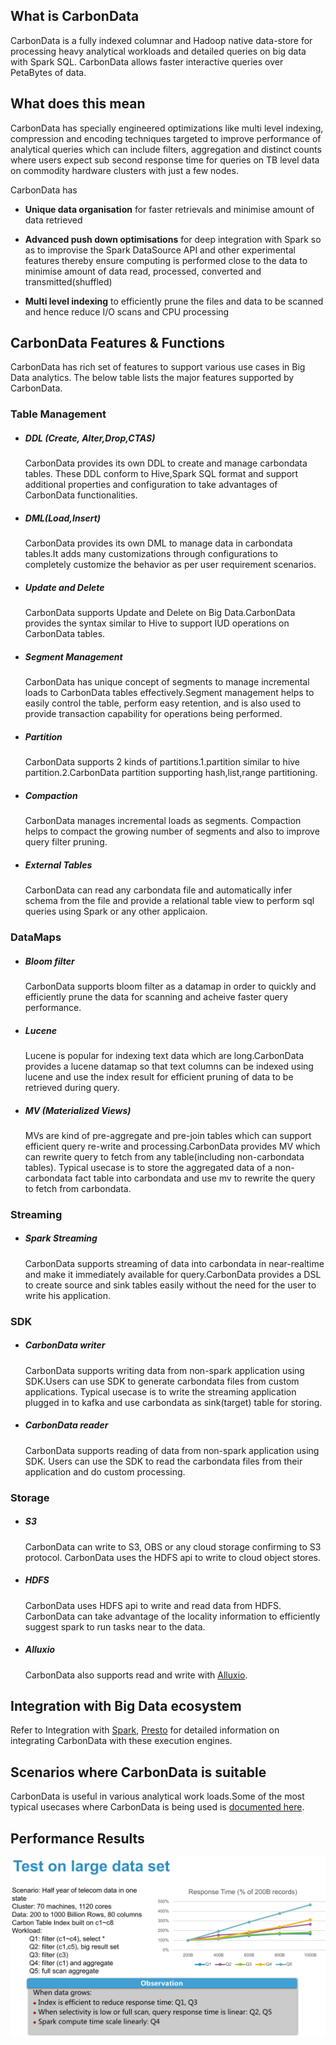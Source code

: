 <!--
    Licensed to the Apache Software Foundation (ASF) under one or more 
    contributor license agreements.  See the NOTICE file distributed with
    this work for additional information regarding copyright ownership. 
    The ASF licenses this file to you under the Apache License, Version 2.0
    (the "License"); you may not use this file except in compliance with 
    the License.  You may obtain a copy of the License at

      http://www.apache.org/licenses/LICENSE-2.0
    
    Unless required by applicable law or agreed to in writing, software 
    distributed under the License is distributed on an "AS IS" BASIS, 
    WITHOUT WARRANTIES OR CONDITIONS OF ANY KIND, either express or implied.
    See the License for the specific language governing permissions and 
    limitations under the License.
-->

## What is CarbonData

CarbonData is a fully indexed columnar and Hadoop native data-store for processing heavy analytical workloads and detailed queries on big data with Spark SQL. CarbonData allows faster interactive queries over PetaBytes of data.



## What does this mean

CarbonData has specially engineered optimizations like multi level indexing, compression and encoding techniques targeted to improve performance of analytical queries which can include filters, aggregation and distinct counts where users expect sub second response time for queries on TB level data on commodity hardware clusters with just a few nodes.

CarbonData has 

- **Unique data organisation** for faster retrievals and minimise amount of data retrieved

- **Advanced push down optimisations** for deep integration with Spark so as to improvise the Spark DataSource API and other experimental features thereby ensure computing is performed close to the data to minimise amount of data read, processed, converted and transmitted(shuffled) 

- **Multi level indexing** to efficiently prune the files and data to be scanned and hence reduce I/O scans and CPU processing

## CarbonData Features & Functions

CarbonData has rich set of features to support various use cases in Big Data analytics. The below table lists the major features supported by CarbonData.



### Table Management

- ##### DDL (Create, Alter,Drop,CTAS)
  
  CarbonData provides its own DDL to create and manage carbondata tables. These DDL conform to Hive,Spark SQL format and support additional properties and configuration to take advantages of CarbonData functionalities.

- ##### DML(Load,Insert)

  CarbonData provides its own DML to manage data in carbondata tables.It adds many customizations through configurations to completely customize the behavior as per user requirement scenarios.

- ##### Update and Delete

  CarbonData supports Update and Delete on Big Data.CarbonData provides the syntax similar to Hive to support IUD operations on CarbonData tables.

- ##### Segment Management

  CarbonData has unique concept of segments to manage incremental loads to CarbonData tables effectively.Segment management helps to easily control the table, perform easy retention, and is also used to provide transaction capability for operations being performed.

- ##### Partition

  CarbonData supports 2 kinds of partitions.1.partition similar to hive partition.2.CarbonData partition supporting hash,list,range partitioning.

- ##### Compaction

  CarbonData manages incremental loads as segments. Compaction helps to compact the growing number of segments and also to improve query filter pruning.

- ##### External Tables

  CarbonData can read any carbondata file and automatically infer schema from the file and provide a relational table view to perform sql queries using Spark or any other applicaion.

### DataMaps

- ##### Bloom filter

  CarbonData supports bloom filter as a datamap in order to quickly and efficiently prune the data for scanning and acheive faster query performance.

- ##### Lucene

  Lucene is popular for indexing text data which are long.CarbonData provides a lucene datamap so that text columns can be indexed using lucene and use the index result for efficient pruning of data to be retrieved during query.

- ##### MV (Materialized Views)

  MVs are kind of pre-aggregate and pre-join tables which can support efficient query re-write and processing.CarbonData provides MV which can rewrite query to fetch from any table(including non-carbondata tables). Typical usecase is to store the aggregated data of a non-carbondata fact table into carbondata and use mv to rewrite the query to fetch from carbondata.

### Streaming

- ##### Spark Streaming

  CarbonData supports streaming of data into carbondata in near-realtime and make it immediately available for query.CarbonData provides a DSL to create source and sink tables easily without the need for the user to write his application.

### SDK

- ##### CarbonData writer

  CarbonData supports writing data from non-spark application using SDK.Users can use SDK to generate carbondata files from custom applications. Typical usecase is to write the streaming application plugged in to kafka and use carbondata as sink(target) table for storing.

- ##### CarbonData reader

  CarbonData supports reading of data from non-spark application using SDK. Users can use the SDK to read the carbondata files from their application and do custom processing.

### Storage

- ##### S3

  CarbonData can write to S3, OBS or any cloud storage confirming to S3 protocol. CarbonData uses the HDFS api to write to cloud object stores.

- ##### HDFS

  CarbonData uses HDFS api to write and read data from HDFS. CarbonData can take advantage of the locality information to efficiently suggest spark to run tasks near to the data.

- ##### Alluxio
  CarbonData also supports read and write with [Alluxio](./quick-start-guide.md#alluxio). 


## Integration with Big Data ecosystem

Refer to Integration with [Spark](./quick-start-guide.md#spark), [Presto](./quick-start-guide.md#presto) for detailed information on integrating CarbonData with these execution engines.

## Scenarios where CarbonData is suitable

CarbonData is useful in various analytical work loads.Some of the most typical usecases where CarbonData is being used is [documented here](./usecases.md).



## Performance Results

![Performance Results](../docs/images/carbondata-performance.png?raw=true)
